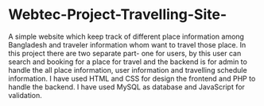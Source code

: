 # Webtec-Project-Travelling-Site-
A simple website which keep track of different place information among Bangladesh and traveler information whom want to travel those place.  In this project there are two separate part- one for users, by this user can search and booking for a place for travel and the backend is for admin to handle the all place information, user information and travelling schedule information. I have used HTML and CSS for design the frontend and PHP to handle the backend. I have used MySQL as database and JavaScript for validation.
